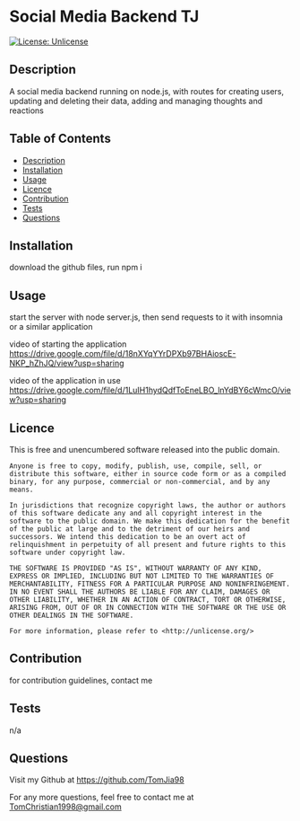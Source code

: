 # Social Media Backend TJ

[![License: Unlicense](https://img.shields.io/badge/license-Unlicense-blue.svg)](http://unlicense.org/)

## Description

A social media backend running on node.js, with routes for creating users, updating and deleting their data, adding and managing thoughts and reactions

## Table of Contents

- [Description](#description)
- [Installation](#installation)
- [Usage](#usage)
- [Licence](#licence)
- [Contribution](#contribution)
- [Tests](#tests)
- [Questions](#questions)

## Installation

download the github files, run npm i

## Usage

start the server with node server.js, then send requests to it with insomnia or a similar application

video of starting the application https://drive.google.com/file/d/18nXYqYYrDPXb97BHAioscE-NKP_hZhJQ/view?usp=sharing

video of the application in use https://drive.google.com/file/d/1LuIH1hydQdfToEneLBO_lnYdBY6cWmcO/view?usp=sharing

## Licence

This is free and unencumbered software released into the public domain.

    Anyone is free to copy, modify, publish, use, compile, sell, or
    distribute this software, either in source code form or as a compiled
    binary, for any purpose, commercial or non-commercial, and by any
    means.

    In jurisdictions that recognize copyright laws, the author or authors
    of this software dedicate any and all copyright interest in the
    software to the public domain. We make this dedication for the benefit
    of the public at large and to the detriment of our heirs and
    successors. We intend this dedication to be an overt act of
    relinquishment in perpetuity of all present and future rights to this
    software under copyright law.

    THE SOFTWARE IS PROVIDED "AS IS", WITHOUT WARRANTY OF ANY KIND,
    EXPRESS OR IMPLIED, INCLUDING BUT NOT LIMITED TO THE WARRANTIES OF
    MERCHANTABILITY, FITNESS FOR A PARTICULAR PURPOSE AND NONINFRINGEMENT.
    IN NO EVENT SHALL THE AUTHORS BE LIABLE FOR ANY CLAIM, DAMAGES OR
    OTHER LIABILITY, WHETHER IN AN ACTION OF CONTRACT, TORT OR OTHERWISE,
    ARISING FROM, OUT OF OR IN CONNECTION WITH THE SOFTWARE OR THE USE OR
    OTHER DEALINGS IN THE SOFTWARE.

    For more information, please refer to <http://unlicense.org/>

## Contribution

for contribution guidelines, contact me

## Tests

n/a

## Questions

Visit my Github at
https://github.com/TomJia98

For any more questions, feel free to contact me at TomChristian1998@gmail.com
